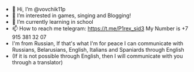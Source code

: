 - 👋 Hi, I’m @vovchik11p
- 👀 I’m interested in games, singing and Blogging!
- 🌱 I’m currently learning in school
- 📫 How to reach me telegram: https://t.me/P1rex_sid3 My Number is +7 915 381 32 07
- I'm from Russian, If that's what I'm for peace I can communicate with Russians, Belarusians, English, Italians and Spaniards through English
- (If it is not possible through English, then I will communicate with you through a translator)

<!---
vovchik11p/vovchik11p is a ✨ special ✨ repository because its `README.md` (this file) appears on your GitHub profile.
You can click the Preview link to take a look at your changes.
--->
